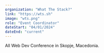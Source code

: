 ```yaml
---
organization: "What The Stack?"
link: "https://wts.sh"
image: "wts.png"
role: "Event Coordinator"
dateStart: "04/01/2024"
dateEnd: "current"
---
```


All Web Dev Conference in Skopje, Macedonia.